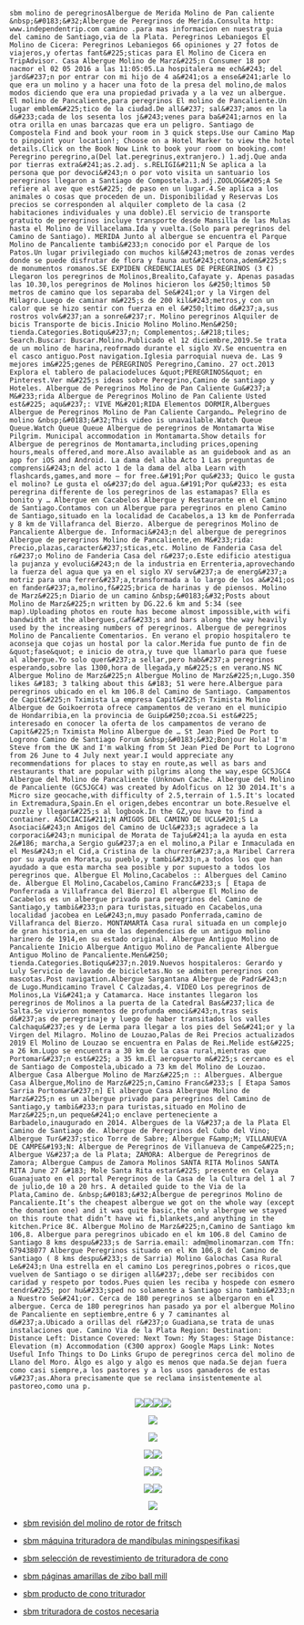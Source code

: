 
```
sbm molino de peregrinosAlbergue de Merida Molino de Pan caliente &nbsp;&#0183;&#32;Albergue de Peregrinos de Merida.Consulta http: www.independentrip.com camino .para mas informacion en nuestra guia del camino de Santiago,via de la Plata. Peregrinos Lebaniegos El Molino de Cicera: Peregrinos Lebaniegos 66 opiniones y 27 fotos de viajeros,y ofertas fant&#225;sticas para El Molino de Cicera en TripAdvisor. Casa Albergue Molino de Marz&#225;n Consumer 18 por nacmor el 02 05 2016 a las 11:05:05.La hospitalera me ech&#243; del jard&#237;n por entrar con mi hijo de 4 a&#241;os a ense&#241;arle lo que era un molino y a hacer una foto de la presa del molino,de malos modos diciendo que era una propiedad privada y a la vez un albergue. El molino de Pancaliente,para peregrinos El molino de Pancaliente.Un lugar emblem&#225;tico de la ciudad.De all&#237; sal&#237;amos en la d&#233;cada de los sesenta los j&#243;venes para ba&#241;arnos en la otra orilla en unas barcazas que era un peligro. Santiago de Compostela Find and book your room in 3 quick steps.Use our Camino Map to pinpoint your location!; Choose on a Hotel Marker to view the hotel details.Click on the Book Now Link to book your room on booking.com! Peregrino peregrino,a(Del lat.peregrinus,extranjero.) 1.adj.Que anda por tierras extra&#241;as.2.adj. s.RELIGI&#211;N Se aplica a la persona que por devoci&#243;n o por voto visita un santuario los peregrinos llegaron a Santiago de Compostela.3.adj.ZOOLOG&#205;A Se refiere al ave que est&#225; de paso en un lugar.4.Se aplica a los animales o cosas que proceden de un. Disponibilidad y Reservas Los precios se corresponden al alquiler completo de la casa (2 habitaciones individuales y una doble).El servicio de transporte gratuito de peregrinos incluye transporte desde Mansilla de las Mulas hasta el Molino de Villacelama.Ida y vuelta.(Solo para peregrinos del Camino de Santiago). MERIDA Junto al albergue se encuentra el Parque Molino de Pancaliente tambi&#233;n conocido por el Parque de los Patos.Un lugar privilegiado con muchos kil&#243;metros de zonas verdes donde se puede disfrutar de flora y fauna aut&#243;ctona,adem&#225;s de monumentos romanos.SE EXPIDEN CREDENCIALES DE PEREGRINOS (3 €) Llegaron los peregrinos de Molinos,Brealito,Cafayate y. Apenas pasadas las 10.30,los peregrinos de Molinos hicieron los &#250;ltimos 50 metros de camino que los separaba del Se&#241;or y la Virgen del Milagro.Luego de caminar m&#225;s de 200 kil&#243;metros,y con un calor que se hizo sentir con fuerza en el &#250;ltimo d&#237;a,sus rostros volv&#237;an a sonre&#237;r. Molino peregrinos Alquiler de bicis Transporte de bicis.Inicio Molino Molino.Men&#250; tienda.Categories.Botiqu&#237;n; Complementos;.&#218;tiles; Search.Buscar: Buscar.Molino.Publicado el 12 diciembre,2019.Se trata de un molino de harina,reofrmado durante el siglo XV.Se encuentra en el casco antiguo.Post navigation.Iglesia parroquial nueva de. Las 9 mejores im&#225;genes de PEREGRINOS Peregrino,Camino. 27 oct.2013 Explora el tablero de palaciodeluces &quot;PEREGRINOS&quot; en Pinterest.Ver m&#225;s ideas sobre Peregrino,Camino de santiago y Hoteles. Albergue de Peregrinos Molino de Pan Caliente Gu&#237;a M&#233;rida Albergue de Peregrinos Molino de Pan Caliente Usted est&#225; aqu&#237;: VIVE M&#201;RIDA Elementos DORMIR,Albergues Albergue de Peregrinos Molino de Pan Caliente Cargando… Pelegrino de molino &nbsp;&#0183;&#32;This video is unavailable.Watch Queue Queue.Watch Queue Queue Albergue de peregrinos de Montamarta Wise Pilgrim. Municipal accommodation in Montamarta.Show details for Albergue de peregrinos de Montamarta,including prices,opening hours,meals offered,and more.Also available as an guidebook and as an app for iOS and Android. La dama del alba Acto 1 Las preguntas de comprensi&#243;n del acto 1 de la dama del alba Learn with flashcards,games,and more — for free.&#191;Por qu&#233; Quico le gusta el molino? Le gusta el o&#237;do del agua.&#191;Por qu&#233; es esta peregrina differente de los peregrinos de las estamapas? Ella es bonito y … Albergue en Cacabelos Albergue y Restaurante en el Camino de Santiago.Contamos con un Albergue para peregrinos en pleno Camino de Santiago,situado en la localidad de Cacabelos,a 13 km de Ponferrada y 8 km de Villafranca del Bierzo. Albergue de peregrinos Molino de Pancaliente Albergue de. Informaci&#243;n del albergue de peregrinos Albergue de peregrinos Molino de Pancaliente,en M&#233;rida: Precio,plazas,caracter&#237;sticas,etc. Molino de Fanderia Casa del r&#237;o Molino de Fanderia Casa del r&#237;o.Este edificio atestigua la pujanza y evoluci&#243;n de la industria en Errenteria,aprovechando la fuerza del agua que ya en el siglo XV serv&#237;a de energ&#237;a motriz para una ferrer&#237;a,transformada a lo largo de los a&#241;os en fander&#237;a,molino,f&#225;brica de harinas y de piensos. Molino de Marz&#225;n Diario de un camino &nbsp;&#0183;&#32;Posts about Molino de Marz&#225;n written by DG.22.6 km and 5:34 (see map).Uploading photos en route has become almost impossible,with wifi bandwidth at the albergues,caf&#233;s and bars along the way heavily used by the increasing numbers of peregrinos. Albergue de peregrinos Molino de Pancaliente Comentarios. En verano el propio hospitalero te aconseja que cojas un hostal por la calor.Merida fue punto de fin de &quot;fase&quot; e inicio de otra,y tuve que llamarlo para que fuese al albergue.Yo solo quer&#237;a sellar,pero hab&#237;a peregrinos esperando,sobre las 1300,hora de llegada,y m&#225;s en verano.NS NC Albergue Molino de Marz&#225;n Albergue Molino de Marz&#225;n,Lugo.350 likes &#183; 3 talking about this &#183; 51 were here.Albergue para peregrinos ubicado en el km 106.8 del Camino de Santiago. Campamentos de Capit&#225;n Tximista La empresa Capit&#225;n Tximista Molino Albergue de Goikoerrota ofrece campamentos de verano en el municipio de Hondarribia,en la provincia de Guip&#250;zcoa.Si est&#225; interesado en conocer la oferta de los campamentos de verano de Capit&#225;n Tximista Molino Albergue de … St Jean Pied De Port to Logrono Camino de Santiago Forum &nbsp;&#0183;&#32;Bonjour Hola! I'm Steve from the UK and I'm walking from St Jean Pied De Port to Logrono from 26 June to 4 July next year.I would appreciate any recommendations for places to stay en route,as well as bars and restaurants that are popular with pilgrims along the way,espe GC5JGC4 Albergue del Molino de Pancaliente (Unknown Cache. Albergue del Molino de Pancaliente (GC5JGC4) was created by Adolficus on 12 30 2014.It's a Micro size geocache,with difficulty of 2.5,terrain of 1.5.It's located in Extremadura,Spain.En el origen,debes encontrar un bote.Resuelve el puzzle y llegar&#225;s al logbook.In the GZ,you have to find a container. ASOCIACI&#211;N AMIGOS DEL CAMINO DE UCL&#201;S La Asociaci&#243;n Amigos del Camino de Ucl&#233;s agradece a la corporaci&#243;n municipal de Morata de Taju&#241;a la ayuda en esta 2&#186; marcha,a Sergio gu&#237;a en el molino,a Pilar e Inmaculada en el Mes&#243;n el Cid,a Cristina de la churrer&#237;a,a Maribel Carrera por su ayuda en Morata,su pueblo,y tambi&#233;n,a todos los que han ayudado a que esta marcha sea posible y por supuesto a todos los peregrinos que. Albergue El Molino,Cacabelos :: Albergues del Camino de. Albergue El Molino,Cacabelos,Camino Franc&#233;s [ Etapa de Ponferrada a Villafranca del Bierzo] El albergue El Molino de Cacabelos es un albergue privado para peregrinos del Camino de Santiago,y tambi&#233;n para turistas,situado en Cacabelos,una localidad jacobea en Le&#243;n,muy pasado Ponferrada,camino de Villafranca del Bierzo. MONTAMARTA Casa rural situada en un complejo de gran historia,en una de las dependencias de un antiguo molino harinero de 1914,en su estado original. Albergue Antiguo Molino de Pancaliente Inicio Albergue Antiguo Molino de Pancaliente Albergue Antiguo Molino de Pancaliente.Men&#250; tienda.Categories.Botiqu&#237;n.2019.Nuevos hospitaleros: Gerardo y Luly Servicio de lavado de bicicletas.No se admiten peregrinos con mascotas.Post navigation.Albergue Sargantana Albergue de Padr&#243;n de Lugo.Mundicamino Travel C Calzadas,4. VIDEO Los peregrinos de Molinos,La Vi&#241;a y Catamarca. Hace instantes llegaron los peregrinos de Molinos a la puerta de la Catedral Bas&#237;lica de Salta.Se vivieron momentos de profunda emoci&#243;n,tras seis d&#237;as de peregrinaje y luego de haber transitados los valles Calchaqu&#237;es y de Lerma para llegar a los pies del Se&#241;or y la Virgen del Milagro. Molino de Louzao,Palas de Rei Precios actualizados 2019 El Molino de Louzao se encuentra en Palas de Rei.Melide est&#225; a 26 km.Lugo se encuentra a 30 km de la casa rural,mientras que Portomar&#237;n est&#225; a 35 km.El aeropuerto m&#225;s cercano es el de Santiago de Compostela,ubicado a 73 km del Molino de Louzao. Albergue Casa Albergue Molino de Marz&#225;n :: Albergues. Albergue Casa Albergue,Molino de Marz&#225;n,Camino Franc&#233;s [ Etapa Samos Sarria Portomar&#237;n] El albergue Casa Albergue Molino de Marz&#225;n es un albergue privado para peregrinos del Camino de Santiago,y tambi&#233;n para turistas,situado en Molino de Marz&#225;n,un peque&#241;o enclave perteneciente a Barbadelo,inaugurado en 2014. Albergues de la V&#237;a de la Plata El Camino de Santiago de. Albergue de Peregrinos del Cubo del Vino; Albergue Tur&#237;stico Torre de Sabre; Albergue F&amp;M; VILLANUEVA DE CAMPE&#193;N: Albergue de Peregrinos de Villanueva de Campe&#225;n; Albergue V&#237;a de la Plata; ZAMORA: Albergue de Peregrinos de Zamora; Albergue Campus de Zamora Molinos SANTA RITA Molinos SANTA RITA June 27 &#183; Mole Santa Rita estar&#225; presente en Celaya Guanajuato en el portal Peregrinos de la Casa de la Cultura del 1 al 7 de julio,de 10 a 20 hrs. A detailed guide to the Via de la Plata,Camino de. &nbsp;&#0183;&#32;Albergue de peregrinos Molino de Pancaliente.It’s the cheapest albergue we got on the whole way (except the donation one) and it was quite basic,the only albergue we stayed on this route that didn’t have wi fi,blankets,and anything in the kitchen.Price 8€. Albergue Molino de Marz&#225;n,Camino de Santiago km 106,8. Albergue para peregrinos ubicado en el km 106.8 del Camino de Santiago 8 kms despu&#233;s de Sarria.email: adm@molinomarzan.com Tfn: 679438077 Albergue Peregrinos situado en el Km 106,8 del Camino de Santiago ( 8 kms despu&#233;s de Sarria) Molino Galochas Casa Rural Le&#243;n Una estrella en el camino Los peregrinos,pobres o ricos,que vuelven de Santiago o se dirigen all&#237;,debe ser recibidos con caridad y respeto por todos.Pues quien les reciba y hospede con esmero tendr&#225; por hu&#233;sped no solamente a Santiago sino tambi&#233;n a Nuestro Se&#241;or. Cerca de 180 peregrinos se albergaron en el albergue. Cerca de 180 peregrinos han pasado ya por el albergue Molino de Pancaliente en septiembre,entre 6 y 7 caminantes al d&#237;a.Ubicado a orillas del r&#237;o Guadiana,se trata de unas instalaciones que. Camino Via de la Plata Region: Destination: Distance Left: Distance Covered: Next Town: My Stages: Stage Distance: Elevation (m) Accommodation (€300 approx) Google Maps Link: Notes Useful Info Things to Do Links Grupo de peregrinos cerca del molino de Llano del Moro. Algo es algo y algo es menos que nada.Se dejan fuera como casi siempre,a los pastores y a los usos ganaderos de estas v&#237;as.Ahora precisamente que se reclama insistentemente al pastoreo,como una p. 
```

<div align="center">

<a href="https://es-mill.shibang-china.com/github&k=sbm+molino+de+peregrinos"><img src="https://static.shibang-china.com/es/mill/index.jpg"></a><a href="https://es-mill.shibang-china.com/materials.htmlgithub&k=sbm+molino+de+peregrinos"><img src="https://static.shibang-china.com/es/mill/materials.jpg"></a><a href="https://es-mill.shibang-china.com/about.htmlgithub&k=sbm+molino+de+peregrinos"><img src="https://static.shibang-china.com/es/mill/about.jpg"></a><a href="https://es-mill.shibang-china.com/contact.htmlgithub&k=sbm+molino+de+peregrinos"><img src="https://static.shibang-china.com/es/mill/contact.jpg"></a>

<a href="https://es-mill.shibang-china.com/github&k=sbm+molino+de+peregrinos"><img src="https://static.shibang-china.com/es/mill/banner.jpg"></a>

<a href="https://swt.shibang-china.com/github&k=sbm+molino+de+peregrinos"><img src="https://static.shibang-china.com/es/mill/chat.jpg"></a>

<a href="https://es-mill.shibang-china.com/products/vertical-roller-mill.htmlgithub&k=sbm+molino+de+peregrinos"><img src="https://static.shibang-china.com/es/mill/vertical.jpg"></a><a href="https://es-mill.shibang-china.com/products/raymond-mill.htmlgithub&k=sbm+molino+de+peregrinos"><img src="https://static.shibang-china.com/es/mill/raymond.jpg"></a>

<a href="https://es-mill.shibang-china.com/products/ultrafine-grinding-mill.htmlgithub&k=sbm+molino+de+peregrinos"><img src="https://static.shibang-china.com/es/mill/ultrafine.jpg"></a><a href="https://es-mill.shibang-china.com/products/trapezium-grinding-mill.htmlgithub&k=sbm+molino+de+peregrinos"><img src="https://static.shibang-china.com/es/mill/trapezium.jpg"></a>

<a href="https://es-mill.shibang-china.com/products/ball-mill.htmlgithub&k=sbm+molino+de+peregrinos"><img src="https://static.shibang-china.com/es/mill/ball.jpg"></a><a href="https://es-mill.shibang-china.com/products/hammer-mill.htmlgithub&k=sbm+molino+de+peregrinos"><img src="https://static.shibang-china.com/es/mill/hammer.jpg"></a>

<a href="https://swt.shibang-china.com/github&k=sbm+molino+de+peregrinos"><img src="https://static.shibang-china.com/es/mill/case.jpg"></a>

</div>


* [sbm revisión del molino de rotor de fritsch](sbm%20revisi%C3%B3n%20del%20molino%20de%20rotor%20de%20fritsch.md)

* [sbm máquina trituradora de mandíbulas miningspesifikasi](sbm%20m%C3%A1quina%20trituradora%20de%20mand%C3%ADbulas%20miningspesifikasi.md)

* [sbm selección de revestimiento de trituradora de cono](sbm%20selecci%C3%B3n%20de%20revestimiento%20de%20trituradora%20de%20cono.md)

* [sbm páginas amarillas de zibo ball mill](sbm%20p%C3%A1ginas%20amarillas%20de%20zibo%20ball%20mill.md)

* [sbm producto de cono triturador](sbm%20producto%20de%20cono%20triturador.md)

* [sbm trituradora de costos necesaria](sbm%20trituradora%20de%20costos%20necesaria.md)